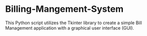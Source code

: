 # Billing-Mangement-System
 This Python script utilizes the Tkinter library to create a simple Bill Management application with a graphical user interface (GUI).
